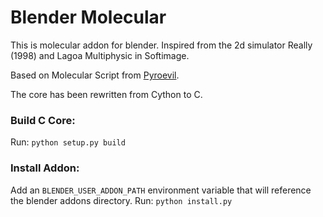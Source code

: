 Blender Molecular
========================

This is molecular addon for blender. Inspired from the 2d simulator Really (1998) and Lagoa Multiphysic in Softimage.

Based on Molecular Script from [Pyroevil](https://github.com/Pyroevil/Blender-Molecular-Script).

The core has been rewritten from Cython to C.

### Build C Core:
Run: ```python setup.py build```

### Install Addon:
Add an `BLENDER_USER_ADDON_PATH` environment variable that will reference the blender addons directory.
Run: ```python install.py```
